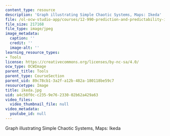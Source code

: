 ```yaml
---
content_type: resource
description: 'Graph illustrating Simple Chaotic Systems, Maps: Ikeda'
file: /ol-ocw-studio-app/courses/12-990-prediction-and-predictability-in-the-atmosphere-and-oceans-spring-2003/a4c58f0cc2359e76233002b62a429a63_ikeda.jpg
file_size: 217168
file_type: image/jpeg
image_metadata:
  caption: ''
  credit: ''
  image-alt: ''
learning_resource_types:
- Tools
license: https://creativecommons.org/licenses/by-nc-sa/4.0/
ocw_type: OCWImage
parent_title: Tools
parent_type: CourseSection
parent_uid: 89c78cb1-3a2f-a12b-482a-180118be59c7
resourcetype: Image
title: ikeda.jpg
uid: a4c58f0c-c235-9e76-2330-02b62a429a63
video_files:
  video_thumbnail_file: null
video_metadata:
  youtube_id: null
---
```

Graph illustrating Simple Chaotic Systems, Maps: Ikeda